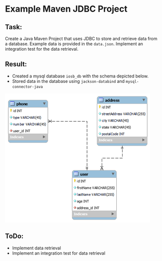 # Example Maven JDBC Project

## Task:
Create a Java Maven Project that uses JDBC to store and retrieve data from a database.
Example data is provided in the `data.json`.
Implement an integration test for the data retrieval.

## Result:
- Created a mysql database `iosb_db` with the schema depicted below.
- Stored data in the database using `jackson-databind` and `mysql-connector-java`

![](https://github.com/GW1708/Java_Maven_IOSB/blob/master/graphics/iosb_db_schema.png)

## ToDo:
- Implement data retrieval
- Implement an integration test for data retrieval

